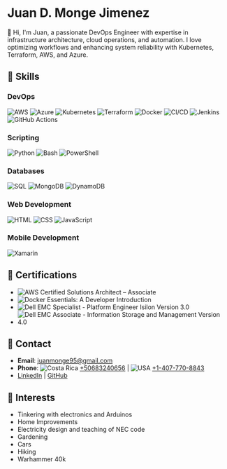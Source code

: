 # Juan D. Monge Jimenez

👋 Hi, I'm Juan, a passionate DevOps Engineer with expertise in infrastructure architecture, cloud operations, and automation. I love optimizing workflows and enhancing system reliability with Kubernetes, Terraform, AWS, and Azure. 

## 🚀 Skills

### DevOps
![AWS](https://img.shields.io/badge/AWS-blue)
![Azure](https://img.shields.io/badge/Azure-blue)
![Kubernetes](https://img.shields.io/badge/Kubernetes-blue)
![Terraform](https://img.shields.io/badge/Terraform-blue)
![Docker](https://img.shields.io/badge/Docker-blue)
![CI/CD](https://img.shields.io/badge/CI/CD-blue)
![Jenkins](https://img.shields.io/badge/Jenkins-blue)
![GitHub Actions](https://img.shields.io/badge/GitHub%20Actions-blue)

### Scripting
![Python](https://img.shields.io/badge/Python-green)
![Bash](https://img.shields.io/badge/Bash-green)
![PowerShell](https://img.shields.io/badge/PowerShell-green)

### Databases
![SQL](https://img.shields.io/badge/SQL-orange)
![MongoDB](https://img.shields.io/badge/MongoDB-orange)
![DynamoDB](https://img.shields.io/badge/DynamoDB-orange)

### Web Development
![HTML](https://img.shields.io/badge/HTML-yellow)
![CSS](https://img.shields.io/badge/CSS-yellow)
![JavaScript](https://img.shields.io/badge/JavaScript-yellow)

### Mobile Development
![Xamarin](https://img.shields.io/badge/Xamarin-red)

## 📜 Certifications
- ![AWS Certified Solutions Architect – Associate](https://images.credly.com/size/100x100/images/0e284c3f-5164-4b21-8660-0d84737941bc/image.png)
- ![Docker Essentials: A Developer Introduction](https://images.credly.com/size/100x100/images/08216781-93cb-4ba1-8110-8eb3401fa8ce/Docker_Essentials_-_ISDN.png)
- ![Dell EMC Specialist - Platform Engineer Isilon Version 3.0](https://images.credly.com/size/100x100/images/7f278050-123c-465f-8c5b-cbd899f48212/Specialist_Badge_-_Platform_Engineer_PowerScale.png)
- ![Dell EMC Associate - Information Storage and Management Version 4.0](https://images.credly.com/size/100x100/images/1b2d8e5c-be9a-47cb-b28a-58077c1929f9/Associate_Badge_-_Information_Storage_and_Management.png)

## 💬 Contact
- **Email**: [juanmonge95@gmail.com](mailto:juanmonge95@gmail.com)
- **Phone**: ![Costa Rica](https://cdn-icons-png.flaticon.com/16/197/197506.png) [+50683240656](tel:+50683240656) | ![USA](https://cdn-icons-png.flaticon.com/16/197/197484.png) [+1-407-770-8843](tel:+14077708843)
- [LinkedIn](https://www.linkedin.com/in/juanmongejimenez) | [GitHub](https://github.com/Juandi-M)

## 🎯 Interests
- Tinkering with electronics and Arduinos
- Home Improvements
- Electricity design and teaching of NEC code
- Gardening
- Cars
- Hiking 
- Warhammer 40k
